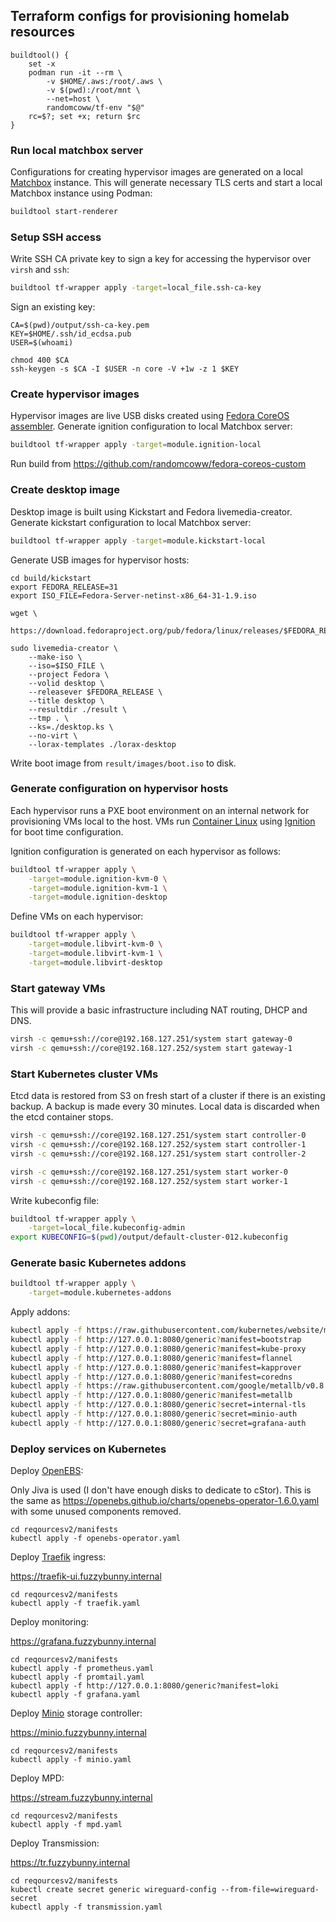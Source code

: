 ## Terraform configs for provisioning homelab resources

```
buildtool() {
    set -x
    podman run -it --rm \
        -v $HOME/.aws:/root/.aws \
        -v $(pwd):/root/mnt \
        --net=host \
        randomcoww/tf-env "$@"
    rc=$?; set +x; return $rc
}
```

### Run local matchbox server

Configurations for creating hypervisor images are generated on a local [Matchbox](https://github.com/coreos/matchbox/) instance. This will generate necessary TLS certs and start a local Matchbox instance using Podman:

```bash
buildtool start-renderer
```

### Setup SSH access

Write SSH CA private key to sign a key for accessing the hypervisor over `virsh` and `ssh`:

```bash
buildtool tf-wrapper apply -target=local_file.ssh-ca-key
```

Sign an existing key:

```
CA=$(pwd)/output/ssh-ca-key.pem
KEY=$HOME/.ssh/id_ecdsa.pub
USER=$(whoami)

chmod 400 $CA
ssh-keygen -s $CA -I $USER -n core -V +1w -z 1 $KEY
```

### Create hypervisor images

Hypervisor images are live USB disks created using [Fedora CoreOS assembler](https://github.com/coreos/coreos-assembler). Generate ignition configuration to local Matchbox server:

```bash
buildtool tf-wrapper apply -target=module.ignition-local
```

Run build from https://github.com/randomcoww/fedora-coreos-custom

### Create desktop image

Desktop image is built using Kickstart and Fedora livemedia-creator. Generate kickstart configuration to local Matchbox server:

```bash
buildtool tf-wrapper apply -target=module.kickstart-local
```

Generate USB images for hypervisor hosts:
```
cd build/kickstart
export FEDORA_RELEASE=31
export ISO_FILE=Fedora-Server-netinst-x86_64-31-1.9.iso

wget \
    https://download.fedoraproject.org/pub/fedora/linux/releases/$FEDORA_RELEASE/Server/x86_64/iso/$ISO_FILE

sudo livemedia-creator \
    --make-iso \
    --iso=$ISO_FILE \
    --project Fedora \
    --volid desktop \
    --releasever $FEDORA_RELEASE \
    --title desktop \
    --resultdir ./result \
    --tmp . \
    --ks=./desktop.ks \
    --no-virt \
    --lorax-templates ./lorax-desktop
```

Write boot image from `result/images/boot.iso` to disk.

### Generate configuration on hypervisor hosts

Each hypervisor runs a PXE boot environment on an internal network for provisioning VMs local to the host. VMs run [Container Linux](https://coreos.com/os/docs/latest/) using [Ignition](https://coreos.com/ignition/docs/latest/) for boot time configuration.

Ignition configuration is generated on each hypervisor as follows:

```bash
buildtool tf-wrapper apply \
    -target=module.ignition-kvm-0 \
    -target=module.ignition-kvm-1 \
    -target=module.ignition-desktop
```

Define VMs on each hypervisor:

```bash
buildtool tf-wrapper apply \
    -target=module.libvirt-kvm-0 \
    -target=module.libvirt-kvm-1 \
    -target=module.libvirt-desktop
```

### Start gateway VMs

This will provide a basic infrastructure including NAT routing, DHCP and DNS.

```bash
virsh -c qemu+ssh://core@192.168.127.251/system start gateway-0
virsh -c qemu+ssh://core@192.168.127.252/system start gateway-1
```

### Start Kubernetes cluster VMs

Etcd data is restored from S3 on fresh start of a cluster if there is an existing backup. A backup is made every 30 minutes. Local data is discarded when the etcd container stops.

```bash
virsh -c qemu+ssh://core@192.168.127.251/system start controller-0
virsh -c qemu+ssh://core@192.168.127.252/system start controller-1
virsh -c qemu+ssh://core@192.168.127.251/system start controller-2

virsh -c qemu+ssh://core@192.168.127.251/system start worker-0
virsh -c qemu+ssh://core@192.168.127.252/system start worker-1
```

Write kubeconfig file:

```bash
buildtool tf-wrapper apply \
    -target=local_file.kubeconfig-admin
export KUBECONFIG=$(pwd)/output/default-cluster-012.kubeconfig
```

### Generate basic Kubernetes addons

```bash
buildtool tf-wrapper apply \
    -target=module.kubernetes-addons
```

Apply addons:

```bash
kubectl apply -f https://raw.githubusercontent.com/kubernetes/website/master/content/en/examples/policy/privileged-psp.yaml
kubectl apply -f http://127.0.0.1:8080/generic?manifest=bootstrap
kubectl apply -f http://127.0.0.1:8080/generic?manifest=kube-proxy
kubectl apply -f http://127.0.0.1:8080/generic?manifest=flannel
kubectl apply -f http://127.0.0.1:8080/generic?manifest=kapprover
kubectl apply -f http://127.0.0.1:8080/generic?manifest=coredns
kubectl apply -f https://raw.githubusercontent.com/google/metallb/v0.8.3/manifests/metallb.yaml
kubectl apply -f http://127.0.0.1:8080/generic?manifest=metallb
kubectl apply -f http://127.0.0.1:8080/generic?secret=internal-tls
kubectl apply -f http://127.0.0.1:8080/generic?secret=minio-auth
kubectl apply -f http://127.0.0.1:8080/generic?secret=grafana-auth
```

### Deploy services on Kubernetes

Deploy [OpenEBS](https://www.openebs.io/):

Only Jiva is used (I don't have enough disks to dedicate to cStor). This is the same as https://openebs.github.io/charts/openebs-operator-1.6.0.yaml with some unused components removed.

```
cd reqourcesv2/manifests
kubectl apply -f openebs-operator.yaml
```

Deploy [Traefik](https://traefik.io/) ingress:

https://traefik-ui.fuzzybunny.internal

```
cd reqourcesv2/manifests
kubectl apply -f traefik.yaml
```

Deploy monitoring:

https://grafana.fuzzybunny.internal

```
cd reqourcesv2/manifests
kubectl apply -f prometheus.yaml
kubectl apply -f promtail.yaml
kubectl apply -f http://127.0.0.1:8080/generic?manifest=loki
kubectl apply -f grafana.yaml
```

Deploy [Minio](https://min.io/) storage controller:

https://minio.fuzzybunny.internal

```
cd reqourcesv2/manifests
kubectl apply -f minio.yaml
```

Deploy MPD:

https://stream.fuzzybunny.internal

```
cd reqourcesv2/manifests
kubectl apply -f mpd.yaml
```

Deploy Transmission:

https://tr.fuzzybunny.internal

```
cd reqourcesv2/manifests
kubectl create secret generic wireguard-config --from-file=wireguard-secret
kubectl apply -f transmission.yaml
```

